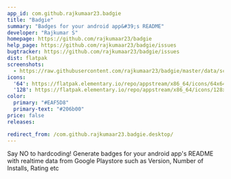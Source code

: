```yaml
---
app_id: com.github.rajkumaar23.badgie
title: "Badgie"
summary: "Badges for your android app&#39;s README"
developer: "Rajkumar S"
homepage: https://github.com/rajkumaar23/badgie
help_page: https://github.com/rajkumaar23/badgie/issues
bugtracker: https://github.com/rajkumaar23/badgie/issues
dist: flatpak
screenshots:
  - https://raw.githubusercontent.com/rajkumaar23/badgie/master/data/screenshots/1.png
icons:
  '64': https://flatpak.elementary.io/repo/appstream/x86_64/icons/64x64/com.github.rajkumaar23.badgie.png
  '128': https://flatpak.elementary.io/repo/appstream/x86_64/icons/128x128/com.github.rajkumaar23.badgie.png
color:
  primary: "#EAF5D8"
  primary-text: "#206b00"
price: false
releases:

redirect_from: /com.github.rajkumaar23.badgie.desktop/
---
```


<p>Say NO to hardcoding! Generate badges for your android app's README with realtime data from Google Playstore such as Version, Number of Installs, Rating etc</p>